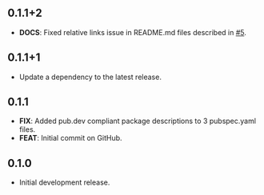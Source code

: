 ## 0.1.1+2

 - **DOCS**: Fixed relative links issue in README.md files described in [#5](https://github.com/tamas-p/hisma/issues/5).

## 0.1.1+1

 - Update a dependency to the latest release.

## 0.1.1

 - **FIX**: Added pub.dev compliant package descriptions to 3 pubspec.yaml files.
 - **FEAT**: Initial commit on GitHub.

## 0.1.0

- Initial development release.
